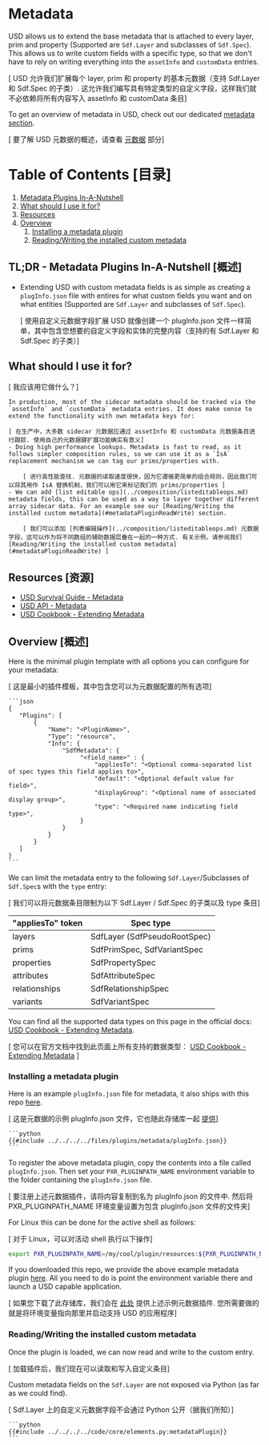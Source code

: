 # Metadata
USD allows us to extend the base metadata that is attached to every layer, prim and property (Supported are `Sdf.Layer` and subclasses of `Sdf.Spec`). This allows us to write custom fields with a specific type, so that we don't have to rely on writing everything into the `assetInfo` and `customData` entries.

[ USD 允许我们扩展每个 layer, prim 和 property 的基本元数据（支持 Sdf.Layer 和 Sdf.Spec 的子类）. 这允许我们编写具有特定类型的自定义字段，这样我们就不必依赖将所有内容写入 assetInfo 和 customData 条目]

To get an overview of metadata in USD, check out our dedicated [metadata section](../elements/metadata.md).

[ 要了解 USD 元数据的概述，请查看 [元数据](../elements/metadata.md) 部分]

# Table of Contents [目录]
1. [Metadata Plugins In-A-Nutshell](#summary)
1. [What should I use it for?](#usage)
1. [Resources](#resources)
1. [Overview](#overview)
    1. [Installing a metadata plugin](#metadataPluginInstall)
    1. [Reading/Writing the installed custom metadata](#metadataPluginReadWrite)

## TL;DR - Metadata Plugins In-A-Nutshell [概述]<a name="summary"></a>
- Extending USD with custom metadata fields is as simple as creating a `plugInfo.json` file with entires for what custom fields you want and on what entities (Supported are `Sdf.Layer` and subclasses of `Sdf.Spec`).

    [ 使用自定义元数据字段扩展 USD 就像创建一个 plugInfo.json 文件一样简单，其中包含您想要的自定义字段和实体的完整内容（支持的有 Sdf.Layer 和 Sdf.Spec 的子类）]

## What should I use it for? <a name="usage"></a>

[ 我应该用它做什么？]

~~~admonish tip
In production, most of the sidecar metadata should be tracked via the `assetInfo` and `customData` metadata entries. It does make sense to extend the functionality with own metadata keys for:

[ 在生产中，大多数 sidecar 元数据应通过 assetInfo 和 customData 元数据条目进行跟踪. 使用自己的元数据键扩展功能确实有意义]
- Doing high performance lookups. Metadata is fast to read, as it follows simpler composition rules, so we can use it as a `IsA` replacement mechanism we can tag our prims/properties with.

    [ 进行高性能查找. 元数据的读取速度很快，因为它遵循更简单的组合规则，因此我们可以将其用作 IsA 替换机制，我们可以用它来标记我们的 prims/properties ]
- We can add [list editable ops](../composition/listeditableops.md) metadata fields, this can be used as a way to layer together different array sidecar data. For an example see our [Reading/Writing the installed custom metadata](#metadataPluginReadWrite) section.

    [ 我们可以添加 [列表编辑操作](../composition/listeditableops.md) 元数据字段，这可以作为将不同数组的辅助数据层叠在一起的一种方式. 有关示例，请参阅我们 [Reading/Writing the installed custom metadata](#metadataPluginReadWrite) ]
~~~

## Resources [资源]
- [USD Survival Guide - Metadata](../elements/metadata.md)
- [USD API - Metadata](https://openusd.org/release/api/sdf_page_front.html#sdf_plugin_metadata)
- [USD Cookbook - Extending Metadata](https://github.com/ColinKennedy/USD-Cookbook/blob/master/references/working_with_plugins.md#Extend-Metadata) 

## Overview [概述]<a name="overview"></a>
Here is the minimal plugin template with all options you can configure for your metadata:

[ 这是最小的插件模板，其中包含您可以为元数据配置的所有选项]
~~~admonish info title=""
```json
{
   "Plugins": [
       {
           "Name": "<PluginName>",
           "Type": "resource",
           "Info": {
               "SdfMetadata": {
                    "<field_name>" : {
                        "appliesTo": "<Optional comma-separated list of spec types this field applies to>",
                        "default": "<Optional default value for field>",
                        "displayGroup": "<Optional name of associated display group>",
                        "type": "<Required name indicating field type>",
                    }
               }
           }
       }
   ]
}
```
~~~


We can limit the metadata entry to the following `Sdf.Layer`/Subclasses of `Sdf.Spec`s with the `type` entry:

[ 我们可以将元数据条目限制为以下 Sdf.Layer / Sdf.Spec 的子类以及 type 条目]

| "appliesTo" token	| Spec type                    |
|-------------------|------------------------------|
| layers	        | SdfLayer (SdfPseudoRootSpec) |
| prims	            | SdfPrimSpec, SdfVariantSpec  |
| properties	    | SdfPropertySpec              |
| attributes	    | SdfAttributeSpec             |
| relationships	    | SdfRelationshipSpec          |
| variants          | SdfVariantSpec               |

You can find all the supported data types on this page in the official docs: [USD Cookbook - Extending Metadata](https://openusd.org/release/api/sdf_page_front.html#sdf_plugin_metadata).

[ 您可以在官方文档中找到此页面上所有支持的数据类型： [USD Cookbook - Extending Metadata](https://openusd.org/release/api/sdf_page_front.html#sdf_plugin_metadata) ]

### Installing a metadata plugin <a name="metadataPluginInstall"></a>

Here is an example `plugInfo.json` file for metadata, it also ships with this repo [here](https://github.com/LucaScheller/VFX-UsdSurvivalGuide/tree/main/files/plugins/metadata).

[ 这是元数据的示例 plugInfo.json 文件，它也随此存储库一起 [提供](https://github.com/LucaScheller/VFX-UsdSurvivalGuide/tree/main/files/plugins/metadata)]

~~~admonish info title=""
```python
{{#include ../../../../files/plugins/metadata/plugInfo.json}}
```
~~~

To register the above metadata plugin, copy the contents into a file called `plugInfo.json`. Then set your `PXR_PLUGINPATH_NAME` environment variable to the folder containing the `plugInfo.json` file.

[ 要注册上述元数据插件，请将内容复制到名为 plugInfo.json 的文件中. 然后将 PXR_PLUGINPATH_NAME 环境变量设置为包含 plugInfo.json 文件的文件夹]

For Linux this can be done for the active shell as follows:

[ 对于 Linux，可以对活动 shell 执行以下操作]

```bash
export PXR_PLUGINPATH_NAME=/my/cool/plugin/resources:${PXR_PLUGINPATH_NAME}
```

If you downloaded this repo, we provide the above example metadata plugin [here](https://github.com/LucaScheller/VFX-UsdSurvivalGuide/tree/main/files/plugins/metadata). All you need to do is point the environment variable there and launch a USD capable application.

[ 如果您下载了此存储库，我们会在 [此处](https://github.com/LucaScheller/VFX-UsdSurvivalGuide/tree/main/files/plugins/metadata) 提供上述示例元数据插件. 您所需要做的就是将环境变量指向那里并启动支持 USD 的应用程序]


### Reading/Writing the installed custom metadata <a name="metadataPluginReadWrite"></a>
Once the plugin is loaded, we can now read and write to the custom entry.

[ 加载插件后，我们现在可以读取和写入自定义条目]

Custom metadata fields on the `Sdf.Layer` are not exposed via Python (as far as we could find).

[ Sdf.Layer 上的自定义元数据字段不会通过 Python 公开（据我们所知）]

~~~admonish info title=""
```python
{{#include ../../../../code/core/elements.py:metadataPlugin}}
```
~~~